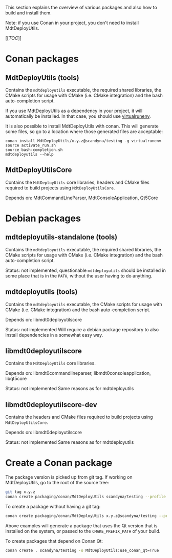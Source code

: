 
This section explains the overview of various packages
and also how to build and install them.

Note: if you use Conan in your project,
you don't need to install MdtDeployUtils.

[[_TOC_]]


# Conan packages

## MdtDeployUtils (tools)

Contains the `mdtdeployutils` executable,
the required shared libraries,
the CMake scripts for usage with CMake (i.e. CMake integration)
and the bash auto-completion script.

If you use MdtDeployUtils as a dependency in your project,
it will automatically be installed.
In that case, you should use
[virtualrunenv](https://docs.conan.io/en/latest/mastering/virtualenv.html?highlight=virtualrunenv).

It is also possible to install MdtDeployUtils with conan.
This will generate some files, so go to a location
where those generated files are acceptable:
```shell
conan install MdtDeployUtils/x.y.z@scandyna/testing -g virtualrunenv
source activate_run.sh
source bash-completion.sh
mdtdeployutils --help
```

## MdtDeployUtilsCore

Contains the `MdtDeployUtils` core libraries, headers
and CMake files required to build projects using `MdtDeployUtilsCore`.

Depends on:
MdtCommandLineParser, MdtConsoleApplication, Qt5Core


# Debian packages

## mdtdeployutils-standalone (tools)

Contains the `mdtdeployutils` executable,
the required shared libraries,
the CMake scripts for usage with CMake (i.e. CMake integration)
and the bash auto-completion script.

Status: not implemented, questionable
`mdtdeployutils` should be installed in some place
that is in the `PATH`, without the user having to do anything.

## mdtdeployutils (tools)

Contains the `mdtdeployutils` executable,
the CMake scripts for usage with CMake (i.e. CMake integration)
and the bash auto-completion script.

Depends on:
libmdt0deployutilscore

Status: not implemented
Will require a debian package repository
to also install dependencies in a somewhat easy way.

## libmdt0deployutilscore

Contains the `MdtDeployUtils` core libraries.

Depends on:
libmdt0commandlineparser, libmdt0consoleapplication, libqt5core

Status: not implemented
Same reasons as for mdtdeployutils

## libmdt0deployutilscore-dev

Contains the headers and CMake files
required to build projects using `MdtDeployUtilsCore`.

Depends on:
libmdt0deployutilscore

Status: not implemented
Same reasons as for mdtdeployutils


# Create a Conan package

The package version is picked up from git tag.
If working on MdtDeployUtils, go to the root of the source tree:
```bash
git tag x.y.z
conan create packaging/conan/MdtDeployUtils scandyna/testing --profile $CONAN_PROFILE -s build_type=$BUILD_TYPE
```

To create a package without having a git tag:
```bash
conan create packaging/conan/MdtDeployUtils x.y.z@scandyna/testing --profile $CONAN_PROFILE -s build_type=$BUILD_TYPE
```

Above examples will generate a package that uses the Qt version that is installed on the system,
or passed to the `CMAKE_PREFIX_PATH` of your build.

To create packages that depend on Conan Qt:
```bash
conan create . scandyna/testing -o MdtDeployUtils:use_conan_qt=True
```
